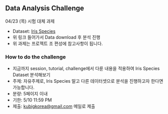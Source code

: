 ## Data Analysis Challenge

04/23 (목) 시험 대체 과제      
- Dataset: [Iris Species](https://www.kaggle.com/uciml/iris/kernels)   
- 위 링크 들어가서 Data download 후 분석 진행   
- 위 과제는 프로젝트 조 편성에 참고사항이 됩니다.   
    

### How to do the challenge
- 지금까지 session, tutorial, challenge에서 다룬 내용을 적용하여 Iris Species Dataset 분석해보기   
- 주제: 자유주제로, Iris Species 말고 다른 데이터셋으로 분석을 진행하고자 한다면 가능합니다.   
- 분량: 5페이지 이내   
- 기한: 5/10 11:59 PM
- 제출: kubigkorea@gmail.com 메일로 제출
